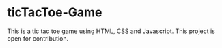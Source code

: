 # ticTacToe-Game
This is a tic tac toe game using HTML, CSS and Javascript.
This project is open for contribution.
